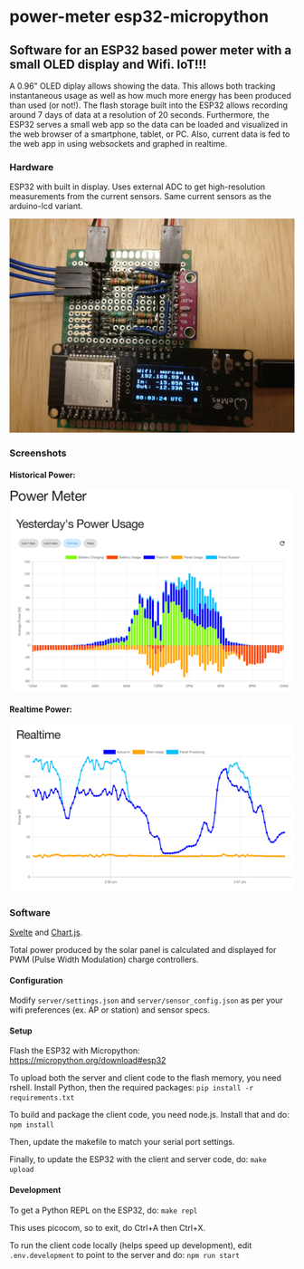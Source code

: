 # power-meter esp32-micropython

## Software for an ESP32 based power meter with a small OLED display and Wifi. IoT!!!

A 0.96" OLED diplay allows showing the data. This allows both tracking instantaneous usage as well as how much more energy has been produced than used (or not!).
The flash storage built into the ESP32 allows recording around 7 days of data at a resolution of 20 seconds. Furthermore, the ESP32 serves a small web app so the data can be loaded and visualized in the web browser of a smartphone, tablet, or PC. Also, current data is fed to the web app in using websockets and graphed in realtime.

### Hardware

ESP32 with built in display. Uses external ADC to get high-resolution measurements from the current sensors. Same current sensors as the arduino-lcd variant.

![Hardware](hardware/rev1/pictures/front.jpg)

### Screenshots

#### Historical Power:
![Historical Power](hardware/rev1/pictures/historical.png)

#### Realtime Power:
![Realtime Power](hardware/rev1/pictures/realtime.png)

### Software

[Svelte](https://svelte.dev/) and [Chart.js](https://www.chartjs.org/).

Total power produced by the solar panel is calculated and displayed for PWM (Pulse Width Modulation) charge controllers.

#### Configuration

Modify `server/settings.json` and `server/sensor_config.json` as per your wifi preferences (ex. AP or station) and sensor specs.

#### Setup

Flash the ESP32 with Micropython: https://micropython.org/download#esp32

To upload both the server and client code to the flash memory, you need rshell. Install Python, then the required packages:
`pip install -r requirements.txt`

To build and package the client code, you need node.js. Install that and do:
`npm install`

Then, update the makefile to match your serial port settings.

Finally, to update the ESP32 with the client and server code, do:
`make upload`

#### Development

To get a Python REPL on the ESP32, do:
`make repl`

This uses picocom, so to exit, do Ctrl+A then Ctrl+X.

To run the client code locally (helps speed up development), edit `.env.development` to point to the server and do:
`npm run start`

